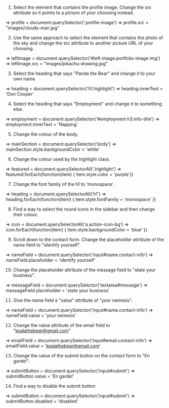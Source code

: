 1.  Select the element that contains the profile image.
Change the src attribute so it points to a picture of
your choosing instead.

  => profile = document.querySelector('.profile-image')
  => profile.src = "images/clouds-man.jpg"

2.  Use the same approach to select the element that
contains the photo of the sky and change the src
attribute to another picture URL of your choosing.

  => leftImage = document.querySelector('#left-image.portfolio-image img')
  => leftImage.src = "images/pikachu-drawing.jpg"

3.  Select the heading that says "Panda the Bear" and
change it to your own name.

  => heading = document.querySelector('h1.highlight')
  => heading.innerText = 'Don Cooper'

4.  Select the heading that says "Employment" and change
it to something else.

  => employment = document.querySelector('#employment h3.info-title')
  => employment.innerText = 'Napping'

5.  Change the colour of the body.

  => mainSection = document.querySelector('body')
  => mainSection.style.backgroundColor = 'white'

6.  Change the colour used by the highlight class.

  => featured = document.querySelectorAll('.highlight')
  => featured.forEach(function(item) { item.style.color = 'purple'})

7.  Change the font family of the h1 to 'monospace'.

  => heading = document.querySelectorAll('h1')
  => heading.forEach(function(item) { item.style.fontFamily = 'monospace' })

8.  Find a way to select the round icons in the sidebar
and then change their colour.

  => icon = document.querySelectorAll('a.action-icon-bg')
  => icon.forEach(function(item) { item.style.backgroundColor = 'blue' })

9.  Scroll down to the contact form. Change the placeholder
attribute of the name field to "identify yourself".

  => nameField = document.querySelector('input#name.contact-info')
  => nameField.placeholder = 'identify yourself'

10.  Change the placeholder attribute of the message field
to "state your business".

  => messageField = document.querySelector('textarea#message')
  => messageField.placeholder = 'state your business'

11.  Give the name field a "value" attribute of "your nemesis".

  => nameField = document.querySelector('input#name.contact-info')
  => nameField.value = 'your nemesis'

12.  Change the value attribute of the email field to
"koalathebear@gmail.com"

  => emailField = document.querySelector('input#email.contact-info')
  => emailField.value = 'koalathebear@gmail.com'

13.  Change the value of the submit button on the contact form
to "En garde!".

  => submitButton = document.querySelector('input#submit')
  => submitButton.value = 'En garde!'

14.  Find a way to disable the submit button

  => submitButton = document.querySelector('input#submit')
  => submitButton.disabled = 'disabled'
